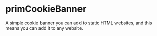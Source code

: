 # primCookieBanner
A simple cookie banner you can add to static HTML websites, and this means you can add it to any website.
